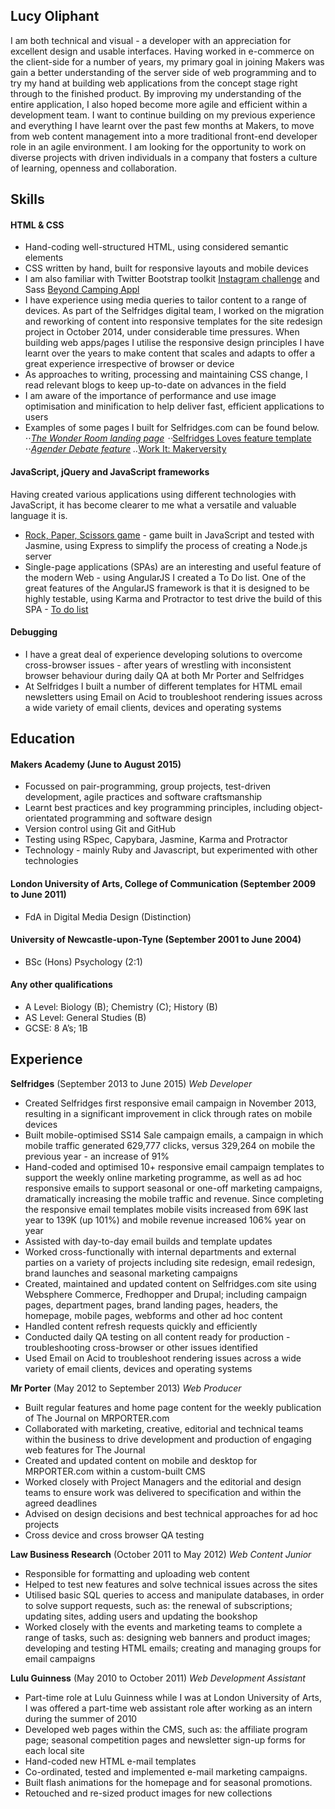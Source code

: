 ## Lucy Oliphant

I am both technical and visual - a developer with an appreciation for excellent design and usable interfaces. Having worked in e-commerce on the client-side for a number of years, my primary goal in joining Makers was gain a better understanding of the server side of web programming and to try my hand at building web applications from the concept stage right through to the finished product. By improving my understanding of the entire application, I also hoped become more agile and efficient within a development team. I want to continue building on my previous experience and everything I have learnt over the past few months at Makers, to move from web content management into a more traditional front-end developer role in an agile environment. I am looking for the opportunity to work on diverse projects with driven individuals in a company that fosters a culture of learning, openness and collaboration.




## Skills

#### HTML & CSS

- Hand-coding well-structured HTML, using considered semantic elements
- CSS written by hand, built for responsive layouts and mobile devices
- I am also familiar with Twitter Bootstrap toolkit [Instagram challenge](https://github.com/lroliphant/instagram-challenge) and Sass [Beyond Camping Appl](https://beyond-camping.herokuapp.com)
- I have experience using media queries to tailor content to a range of devices. As part of the Selfridges digital team, I worked on the migration and reworking of content into responsive templates for the site redesign project in October 2014, under considerable time pressures. When building web apps/pages I utilise the responsive design principles I have learnt over the years to make content that scales and adapts to offer a great experience irrespective of browser or device
- As approaches to writing, processing and maintaining CSS change, I read relevant blogs to keep up-to-date on advances in the field
- I am aware of the importance of performance and use image optimisation and minification to help deliver fast, efficient applications to users
- Examples of some pages I built for Selfridges.com can be found below.
⋅⋅*[The Wonder Room landing page](http://www.selfridges.com/GB/en/cat/wonder-room/)
⋅⋅*[Selfridges Loves feature template](http://www.selfridges.com/GB/en/content/article/selfridges-loves-agender)
⋅⋅*[Agender Debate feature](http://www.selfridges.com/GB/en/content/article/agender-debate)
..*[Work It: Makerversity](http://www.selfridges.com/GB/en/content/work-it-makerversity)


#### JavaScript, jQuery and JavaScript frameworks

Having created various applications using different technologies with JavaScript, it has become clearer to me what a versatile and valuable language it is.

- [Rock, Paper, Scissors game](https://github.com/lroliphant/rps-js2) - game built in JavaScript and tested with Jasmine, using Express to simplify the process of creating a Node.js server
- Single-page applications (SPAs) are an interesting and useful feature of the modern Web - using AngularJS I created a To Do list. One of the great features of the AngularJS framework is that it is designed to be highly testable, using Karma and Protractor to test drive the build of this SPA - [To do list](https://github.com/lroliphant/todo_challenge)



#### Debugging

- I have a great deal of experience developing solutions to overcome cross-browser issues - after years of wrestling with inconsistent browser behaviour during daily QA at both Mr Porter and Selfridges
- At Selfridges I built a number of different templates for HTML email newsletters using Email on Acid to troubleshoot rendering issues across a wide variety of email clients, devices and operating systems




## Education

#### Makers Academy (June to August 2015)

- Focussed on pair-programming, group projects, test-driven development, agile practices and software craftsmanship
- Learnt best practices and key programming principles, including object-orientated programming and software design
- Version control using Git and GitHub
- Testing using RSpec, Capybara, Jasmine, Karma and Protractor
- Technology - mainly Ruby and Javascript, but experimented with other technologies



#### London University of Arts, College of Communication (September 2009 to June 2011)

 - FdA in Digital Media Design (Distinction)


#### University of Newcastle-upon-Tyne (September 2001 to June 2004)

- BSc (Hons) Psychology (2:1)


#### Any other qualifications

- A Level: Biology (B); Chemistry (C); History (B)
- AS Level: General Studies (B)
- GCSE: 8 A’s; 1B




## Experience

**Selfridges** (September 2013 to June 2015)
*Web Developer*  

- Created Selfridges first responsive email campaign in November 2013, resulting in a significant improvement in click through rates on mobile devices
- Built mobile-optimised SS14 Sale campaign emails, a campaign in which mobile traffic generated 629,777 clicks, versus 329,264 on mobile the previous year - an increase of 91%
- Hand-coded and optimised 10+ responsive email campaign templates to support the weekly online marketing programme, as well as ad hoc responsive emails to support seasonal or one-off marketing campaigns, dramatically increasing the mobile traffic and revenue. Since completing the responsive email templates mobile visits increased from 69K last year to 139K (up 101%) and mobile revenue increased 106% year on year
- Assisted with day-to-day email builds and template updates
- Worked cross-functionally with internal departments and external parties on a variety of projects including site redesign, email redesign, brand launches and seasonal marketing campaigns
- Created, maintained and updated content on Selfridges.com site using Websphere Commerce, Fredhopper and Drupal; including campaign pages, department pages, brand landing pages, headers, the homepage, mobile pages, webforms and other ad hoc content
- Handled content refresh requests quickly and efficiently
- Conducted daily QA testing on all content ready for production - troubleshooting cross-browser or other issues identified
- Used Email on Acid to troubleshoot rendering issues across a wide variety of email clients, devices and
operating systems


**Mr Porter** (May 2012 to September 2013)
*Web Producer*  

- Built regular features and home page content for the weekly publication of The Journal on MRPORTER.com
- Collaborated with marketing, creative, editorial and technical teams within the business to drive development and production of engaging web features for The Journal
- Created and updated content on mobile and desktop for MRPORTER.com within a custom-built CMS
- Worked closely with Project Managers and the editorial and design teams to ensure work was delivered to specification and within the agreed deadlines
- Advised on design decisions and best technical approaches for ad hoc projects
- Cross device and cross browser QA testing


**Law Business Research** (October 2011 to May 2012)
*Web Content Junior*  

- Responsible for formatting and uploading web content
- Helped to test new features and solve technical issues across the sites
- Utilised basic SQL queries to access and manipulate databases, in order to solve support requests, such
as: the renewal of subscriptions; updating sites, adding users and updating the bookshop
- Worked closely with the events and marketing teams to complete a range of tasks, such as: designing
web banners and product images; developing and testing HTML emails; creating and managing groups
for email campaigns


**Lulu Guinness** (May 2010 to October 2011)
*Web Development Assistant*  

- Part-time role at Lulu Guinness while I was at London University of Arts, I was offered a part-time web assistant role after working as an intern during the summer of 2010
- Developed web pages within the CMS, such as: the affiliate program page; seasonal competition pages
and newsletter sign-up forms for each local site
- Hand-coded new HTML e-mail templates
- Co-ordinated, tested and implemented e-mail marketing campaigns.
- Built flash animations for the homepage and for seasonal promotions.
- Retouched and re-sized product images for new collections

